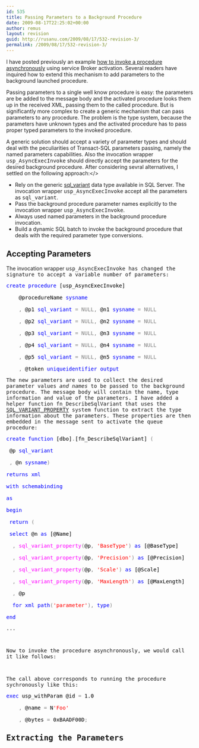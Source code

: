 ```yaml
---
id: 535
title: Passing Parameters to a Background Procedure
date: 2009-08-17T22:25:02+00:00
author: remus
layout: revision
guid: http://rusanu.com/2009/08/17/532-revision-3/
permalink: /2009/08/17/532-revision-3/
---
```

I have posted previously an example [how to invoke a procedure asynchronously](http://rusanu.com/2009/08/05/asynchronous-procedure-execution) using service Broker activation. Several readers have inquired how to extend this mechanism to add parameters to the background launched procedure.

Passing parameters to a single well know procedure is easy: the parameters are be added to the message body and the activated procedure looks them up in the received XML, passing them to the called procedure. But is significantly more complex to create a generic mechanism that can pass parameters to any procedure. The problem is the type system, because the parameters have unknown types and the activated procedure has to pass proper typed parameters to the invoked procedure.

A generic solution should accept a variety of parameter types and should deal with the peculiarities of Transact-SQL parameters passing, namely the named parameters capabilities. Also the invocation wrapper <tt>usp_AsyncExecInvoke</tt> should directly accept the parameters for the desired background procedure. After considering sevral alternatives, I settled on the following approach:</>

  * Rely on the generic <a href="http://msdn.microsoft.com/en-us/library/ms173829.aspx" target="_blank">sql_variant</a> data type available in SQL Server. The invocation wrapper <tt>usp_AsyncExecInvoke</tt> accept all the parameters as <tt>sql_variant</tt>.
  * Pass the background procedure parameter names explicitly to the invocation wrapper <tt>usp_AsyncExecInvoke</tt>.
  * Always used named parameters in the background procedure invocation.
  * Build a dynamic SQL batch to invoke the background procedure that deals with the required parameter type conversions.

## Accepting Parameters

The invocation wrapper <tt>usp_AsyncExecInvoke<tt> has changed the signature to accept a variable number of parameters:</p> 

<pre>
<span style="color: Black"></span><span style="color:Blue">create procedure </span><span style="color:Black">[usp_AsyncExecInvoke]<br />
    @procedureName </span><span style="color:Blue">sysname<br />
    </span><span style="color:Gray">, </span><span style="color:Black">@p1 </span><span style="color:Blue">sql_variant </span><span style="color:Gray">= NULL, </span><span style="color:Black">@n1 </span><span style="color:Blue">sysname </span><span style="color:Gray">= NULL<br />
    , </span><span style="color:Black">@p2 </span><span style="color:Blue">sql_variant </span><span style="color:Gray">= NULL, </span><span style="color:Black">@n2 </span><span style="color:Blue">sysname </span><span style="color:Gray">= NULL<br />
    , </span><span style="color:Black">@p3 </span><span style="color:Blue">sql_variant </span><span style="color:Gray">= NULL, </span><span style="color:Black">@n3 </span><span style="color:Blue">sysname </span><span style="color:Gray">= NULL<br />
    , </span><span style="color:Black">@p4 </span><span style="color:Blue">sql_variant </span><span style="color:Gray">= NULL, </span><span style="color:Black">@n4 </span><span style="color:Blue">sysname </span><span style="color:Gray">= NULL<br />
    , </span><span style="color:Black">@p5 </span><span style="color:Blue">sql_variant </span><span style="color:Gray">= NULL, </span><span style="color:Black">@n5 </span><span style="color:Blue">sysname </span><span style="color:Gray">= NULL<br />
    , </span><span style="color:Black">@token </span><span style="color:Blue">uniqueidentifier output</span>
</pre>

<p>
  The new parameters are used to collect the desired parameter values <i>and names</i> to be passed to the background procedure. The message body will contain the name, type information and value of the parameters. I have added a helper function <tt>fn_DescribeSqlVariant</tt> that uses the <a href="http://msdn.microsoft.com/en-us/library/ms178550.aspx" target="_blank">SQL_VARIANT_PROPERTY</a> system function to extract the type information about the parameters. These properties are then embedded in the message sent to activate the queue procedure:
</p>

<pre>
<span style="color: Black"></span><span style="color:Blue">create function </span><span style="color:Black">[dbo]</span><span style="color:Gray">.</span><span style="color:Black">[fn_DescribeSqlVariant] </span><span style="color:Gray">(<br />
 </span><span style="color:Black">@p </span><span style="color:Blue">sql_variant<br />
 </span><span style="color:Gray">, </span><span style="color:Black">@n </span><span style="color:Blue">sysname</span><span style="color:Gray">)<br />
</span><span style="color:Blue">returns xml<br />
with schemabinding<br />
as<br />
begin<br />
 return </span><span style="color:Gray">(<br />
 </span><span style="color:Blue">select </span><span style="color:Black">@n </span><span style="color:Blue">as </span><span style="color:Black">[@Name]<br />
  </span><span style="color:Gray">, </span><span style="color:Fuchsia">sql_variant_property</span><span style="color:Gray">(</span><span style="color:Black">@p</span><span style="color:Gray">, </span><span style="color:Red">'BaseType'</span><span style="color:Gray">) </span><span style="color:Blue">as </span><span style="color:Black">[@BaseType]<br />
  </span><span style="color:Gray">, </span><span style="color:Fuchsia">sql_variant_property</span><span style="color:Gray">(</span><span style="color:Black">@p</span><span style="color:Gray">, </span><span style="color:Red">'Precision'</span><span style="color:Gray">) </span><span style="color:Blue">as </span><span style="color:Black">[@Precision]<br />
  </span><span style="color:Gray">, </span><span style="color:Fuchsia">sql_variant_property</span><span style="color:Gray">(</span><span style="color:Black">@p</span><span style="color:Gray">, </span><span style="color:Red">'Scale'</span><span style="color:Gray">) </span><span style="color:Blue">as </span><span style="color:Black">[@Scale]<br />
  </span><span style="color:Gray">, </span><span style="color:Fuchsia">sql_variant_property</span><span style="color:Gray">(</span><span style="color:Black">@p</span><span style="color:Gray">, </span><span style="color:Red">'MaxLength'</span><span style="color:Gray">) </span><span style="color:Blue">as </span><span style="color:Black">[@MaxLength]<br />
  </span><span style="color:Gray">, </span><span style="color:Black">@p<br />
  </span><span style="color:Blue">for xml path</span><span style="color:Gray">(</span><span style="color:Red">'parameter'</span><span style="color:Gray">), </span><span style="color:Blue">type</span><span style="color:Gray">)<br />
</span><span style="color:Blue">end</span>
</pre>

<p>
  ...
</p>

<pre>

</pre>

<p>
  Now to invoke the procedure asynchronously, we would call it like follows:
</p>

<pre>

</pre>

<p>
  The call above corresponds to running the procedure sychronously like this:
</p>

<pre>
<span style="color: Black"></span><span style="color:Blue">exec </span><span style="color:Black">usp_withParam @id </span><span style="color:Gray">= </span><span style="color:Black">1.0<br />
	</span><span style="color:Gray">, </span><span style="color:Black">@name </span><span style="color:Gray">= </span><span style="color:Black">N</span><span style="color:Red">'Foo'<br />
	</span><span style="color:Gray">, </span><span style="color:Black">@bytes </span><span style="color:Gray">= </span><span style="color:Black">0xBAADF00D</span><span style="color:Gray">;</span>
</pre>

<h2>
  Extracting the Parameters
</h2>